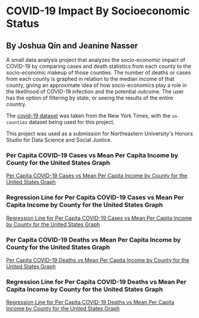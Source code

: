 # COVID-19 Impact By Socioeconomic Status
## By Joshua Qin and Jeanine Nasser

A small data analysis project that analyzes the socio-economic impact of COVID-19 by comparing cases and death statistics from each county to the socio-economic makeup of those counties. The number of deaths or cases from each county is graphed in relation to the median income of that county, giving an approximate idea of how socio-economics play a role in the likelihood of COVID-19 infection and the potential outcome. The user has the option of filtering by state, or seeing the results of the entire country.

The [covid-19 dataset](https://github.com/nytimes/covid-19-data/blob/master/us-counties.csv) was taken from the New York Times, with the `us-counties` dataset being used for this project.

This project was used as a submission for Northeastern University's Honors Studio for Data Science and Social Justice.

### Per Capita COVID-19 Cases vs Mean Per Capita Income by County for the United States Graph
[Per Capita COVID-19 Cases vs Mean Per Capita Income by County for the United States Graph](https://github.com/qinjoshua/COVID-19ImpactBySocioeconomicStatus/PCCvMPCIbCUS.png)

### Regression Line for Per Capita COVID-19 Cases vs Mean Per Capita Income by County for the United States Graph
[Regression Line for Per Capita COVID-19 Cases vs Mean Per Capita Income by County for the United States Graph](https://github.com/qinjoshua/COVID-19ImpactBySocioeconomicStatus/PCCvMPCIbCUS-Regression.png)

### Per Capita COVID-19 Deaths vs Mean Per Capita Income by County for the United States Graph
[Per Capita COVID-19 Deaths vs Mean Per Capita Income by County for the United States Graph](https://github.com/qinjoshua/COVID-19ImpactBySocioeconomicStatus/PCDvMPCIbCUS.png)

### Regression Line for Per Capita COVID-19 Deaths vs Mean Per Capita Income by County for the United States Graph
[Regression Line for Per Capita COVID-19 Deaths vs Mean Per Capita Income by County for the United States Graph](https://github.com/qinjoshua/COVID-19ImpactBySocioeconomicStatus/PCDvMPCIbCUS-Regression.png)
